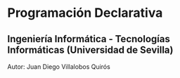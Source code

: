 # Programación Declarativa
## Ingeniería Informática - Tecnologías Informáticas (Universidad de Sevilla)

Autor: Juan Diego Villalobos Quirós
